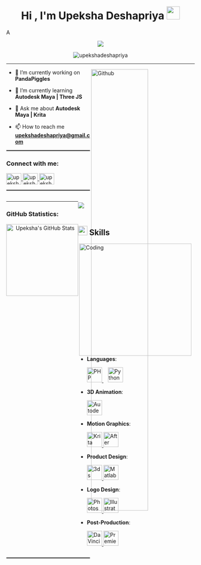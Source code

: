 <!DOCTYPE html>
<html>
<body>

<h1 align="center"><b>Hi , I'm Upeksha Deshapriya </b><img src="https://media.giphy.com/media/hvRJCLFzcasrR4ia7z/giphy.gif" width="35"></h1>
<!--  -->A
<p align="center">
  <a href="https://github.com/DenverCoder1/readme-typing-svg"><img src="https://readme-typing-svg.herokuapp.com?font=Time+New+Roman&color=cyan&size=25&center=true&vCenter=true&width=600&height=100&lines=..&hearts;++;3D+Animator,;Motion+Graphic+Designer,;Product+Designer,;Logo+Designer,;Love+to+learn+new+stuffs..<3"></a>
</p>


</div>

<div align="left">


<p align="center"> <img src="https://komarev.com/ghpvc/?username=upekshadeshapriya&label=Profile%20views&color=0e75b6&style=flat" alt="upekshadeshapriya" /> </p>
<hr style="border: 0.5x solid gray;" /> <img width="55%" align="right" alt="Github" src="https://raw.githubusercontent.com/onimur/.github/master/.resources/git-header.svg" />

- 🔭 I’m currently working on **PandaPiggles**

- 🌱 I’m currently learning **Autodesk Maya | Three JS**

- 💬 Ask me about **Autodesk Maya | Krita**

- 📫 How to reach me **upekshadeshapriya@gmail.com**
  </div>

<hr style="border: 0.5px solid gray;" />

<h3 align="left">Connect with me:</h3>
<p align="left">
  <a href="https://linkedin.com/in/upeksha-deshapriya" target="_blank">
    <img align="center" src="https://raw.githubusercontent.com/rahuldkjain/github-profile-readme-generator/master/src/images/icons/Social/linked-in-alt.svg" alt="upeksha deshapriya" height="30" width="40" />
  </a>
  <a href="https://fb.com/upeksha-deshapriya" target="_blank">
    <img align="center" src="https://raw.githubusercontent.com/rahuldkjain/github-profile-readme-generator/master/src/images/icons/Social/facebook.svg" alt="upeksha deshapriya" height="30" width="40" />
  </a>
  <a href="https://t.me/upekshadeshapriya" target="_blank">
    <img align="center" src="https://upload.wikimedia.org/wikipedia/commons/8/82/Telegram_logo.svg" alt="upeksha deshapriya" height="30" width="40" />
  </a>
</p>

<hr style="border: 1px solid gray;" />

<div style="display: flex; justify-content: space-between;">
  <div>
    
---

### GitHub Statistics:
<p align="center">
  <a href="https://github.com/anuraghazra/github-readme-stats"><img alt="Upeksha's GitHub Stats" src="https://github-readme-stats.vercel.app/api?username=upekshadeshapriya&show_icons=true&count_private=true&theme=radical" height="192px"/></a>
  <br/>
</p>


  </div>
  <div>
    <br>
    <img src="https://user-images.githubusercontent.com/73097560/115834477-dbab4500-a447-11eb-908a-139a6edaec5c.gif"><br><br>

## <img src="https://media2.giphy.com/media/QssGEmpkyEOhBCb7e1/giphy.gif?cid=ecf05e47a0n3gi1bfqntqmob8g9aid1oyj2wr3ds3mg700bl&rid=giphy.gif" width ="25"><b> Skills</b>


<img align="right" alt="Coding" width="300" src="https://cdn.dribbble.com/users/1277312/screenshots/14733298/media/39b1045e593737587dd60e42c8422d1f.gif" >
<br>

<p align="center">

- **Languages**:
    
    <a href="https://www.php.net/" target="_blank" rel="noreferrer">
        <img src="https://upload.wikimedia.org/wikipedia/commons/thumb/2/27/PHP-logo.svg/1280px-PHP-logo.svg.png" alt="PHP" width="40" height="40" />
      </a> &nbsp&nbsp
      <a href="https://www.python.org/" target="_blank" rel="noreferrer">
        <img src="https://logodownload.org/wp-content/uploads/2019/10/python-logo-2.png" alt="Python" width="40" height="40" />
      </a> 
    
- **3D Animation**:

   <a href="https://www.autodesk.com/products/maya/overview" target="_blank" rel="noreferrer">
        <img src="https://th.bing.com/th/id/R.2c824f701da6cbb85686e993f3d249a3?rik=maNYBlic6A3OqQ&riu=http%3a%2f%2fpluspng.com%2fimg-png%2fautodesk-maya-logo-png-maya-logo-pluspng-1000x1000.jpg&ehk=G9qOQFavhNZxUbkhGc0Ouzgh8%2fis7OT8RZfRe9Ld8HQ%3d&risl=&pid=ImgRaw&r=0" alt="Autodesk Maya" width="40" height="40" />
      </a>



- **Motion Graphics**:

    <a href="https://krita.org/" target="_blank" rel="noreferrer">
        <img src="https://th.bing.com/th/id/R.d83d84e8f4d3e86a0fd21241e2e42d9d?rik=n3Aw4u22m54aRQ&pid=ImgRaw&r=0" alt="Krita" width="40" height="40" />
      </a>
      <a href="https://www.adobe.com/products/aftereffects.html" target="_blank" rel="noreferrer">
        <img src="https://cdn4.iconfinder.com/data/icons/logos-and-brands/512/16_Aftereffects_After_Effects_Adobe_logo_logos-1024.png" alt="After Effects" width="40" height="40" />
      </a>
    


- **Product Design**:
  
  <a href="https://www.autodesk.com/products/3ds-max/overview" target="_blank" rel="noreferrer">
        <img src="https://th.bing.com/th/id/OIP.WlYT8xRItBA2YiQLqkG4QwHaHa?rs=1&pid=ImgDetMain" alt="3ds Max" width="40" height="40" />
      </a>
      <a href="https://www.mathworks.com/products/matlab.html" target="_blank" rel="noreferrer">
        <img src="https://th.bing.com/th/id/R.ddd1adbbf1511484c5ec3ca4f771766b?rik=yA9uv2fEtuFHTQ&pid=ImgRaw&r=0&sres=1&sresct=1" alt="Matlab" width="40" height="40" />
      </a>



- **Logo Design**:

   <a href="https://www.adobe.com/products/photoshop.html" target="_blank" rel="noreferrer">
        <img src="https://logodownload.org/wp-content/uploads/2019/10/adobe-photoshop-logo.png" alt="Photoshop" width="40" height="40" />
      </a>
      <a href="https://www.adobe.com/products/illustrator.html" target="_blank" rel="noreferrer">
        <img src="https://upload.wikimedia.org/wikipedia/commons/thumb/f/fb/Adobe_Illustrator_CC_icon.svg/1200px-Adobe_Illustrator_CC_icon.svg.png" alt="Illustrator" width="40" height="40" />
      </a>


- **Post-Production**:
  
   <a href="https://www.blackmagicdesign.com/products/davinciresolve" target="_blank" rel="noreferrer">
        <img src="https://th.bing.com/th/id/OIP.AJH7q9WIMB437Mk1T9KmfAHaHa?rs=1&pid=ImgDetMain" alt="DaVinci Resolve" width="40" height="40" />
      </a>  
      <a href="https://www.adobe.com/products/premiere.html" target="_blank" rel="noreferrer">
        <img src="https://th.bing.com/th/id/R.b662ef0b463114ff096a78750dd2714f?rik=VoyZrxDs3wkePg&riu=http%3a%2f%2fwww.cinema5d.com%2fwp-content%2fuploads%2f2014%2f06%2fpremiere-pro-logo.png&ehk=HkcqErO7GTK%2bWDzr1UhXXkHPk44g1TP74pVS3ObXqeM%3d&risl=&pid=ImgRaw&r=0" alt="Premiere Pro" width="40" height="40" />
      </a>

</p>

  </div>
</div>

<hr style="border: 1px solid gray;" />


</body>
</html>


